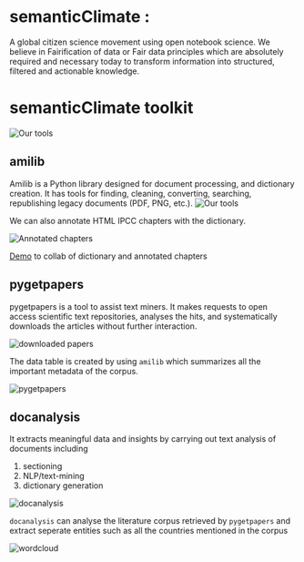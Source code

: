 # semanticClimate : 
A global citizen science movement using open notebook science. 
We believe in Fairification of data or Fair data principles which are absolutely required and necessary today to transform information into structured, filtered and actionable knowledge.

# semanticClimate toolkit
![Our tools](https://imgur.com/tqB6IOu.jpg)




## amilib
Amilib is a Python library designed for document processing, and dictionary creation. It has tools for finding, cleaning, converting, searching, republishing legacy documents (PDF, PNG, etc.).
![Our tools](https://imgur.com/henOojC.jpg)


We can also annotate HTML IPCC chapters with the dictionary.

![Annotated chapters](https://imgur.com/AlwIsCk.jpg)

[Demo](https://colab.research.google.com/drive/1Lb_s2eyKiT1GeWdNZEXpGWPxSIidPpy8?usp=sharing) to collab of dictionary and annotated  chapters 


## pygetpapers
pygetpapers is a tool to assist text miners. It makes requests to open access scientific text repositories, analyses the hits, and systematically downloads the articles without further interaction. 

![downloaded papers](https://imgur.com/RKAZZhe.jpg)

The data table is created by using `amilib` which summarizes all the important metadata of the corpus.

![pygetpapers](https://imgur.com/JneWwyu.jpg)


## docanalysis


It extracts meaningful data and insights by carrying out text analysis of documents including

1. sectioning
2. NLP/text-mining
3. dictionary generation

![docanalysis](https://imgur.com/B48wht0.jpg)

`docanalysis` can analyse the literature corpus retrieved by `pygetpapers` and extract seperate entities such as all the countries mentioned in the corpus

![wordcloud](https://imgur.com/0rPqfCg.jpg)




























